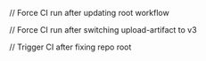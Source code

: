 
// Force CI run after updating root workflow

// Force CI run after switching upload-artifact to v3

// Trigger CI after fixing repo root
